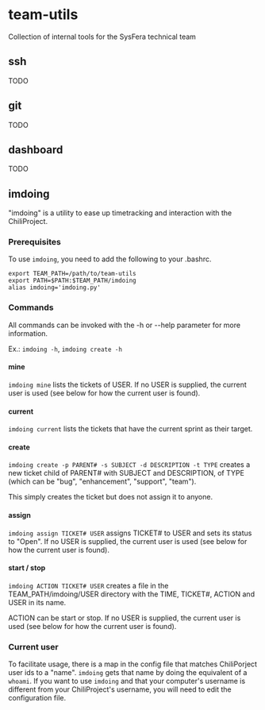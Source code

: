 # team-utils

Collection of internal tools for the SysFera technical team

## ssh

TODO

## git

TODO

## dashboard

TODO

## imdoing

"imdoing" is a utility to ease up timetracking and interaction with the ChiliProject.

### Prerequisites

To use `imdoing`, you need to add the following to your .bashrc.

    export TEAM_PATH=/path/to/team-utils
    export PATH=$PATH:$TEAM_PATH/imdoing
    alias imdoing='imdoing.py'

### Commands

All commands can be invoked with the -h or --help parameter for more information.

Ex.: `imdoing -h`, `imdoing create -h`

#### mine

`imdoing mine` lists the tickets of USER. If no USER is supplied, the current user is used (see below for how the current user is found).

#### current

`imdoing current` lists the tickets that have the current sprint as their target.

#### create

`imdoing create -p PARENT# -s SUBJECT -d DESCRIPTION -t TYPE` creates a new ticket child of PARENT# with SUBJECT and DESCRIPTION, of TYPE (which can be "bug", "enhancement", "support", "team").

This simply creates the ticket but does not assign it to anyone.

#### assign

`imdoing assign TICKET# USER` assigns TICKET# to USER and sets its status to "Open". If no USER is supplied, the current user is used (see below for how the current user is found).

#### start / stop

`imdoing ACTION TICKET# USER` creates a file in the TEAM_PATH/imdoing/USER directory with the TIME, TICKET#, ACTION and USER in its name.

ACTION can be start or stop. If no USER is supplied, the current user is used (see below for how the current user is found).

### Current user

To facilitate usage, there is a map in the config file that matches ChiliPorject user ids to a "name". `imdoing` gets that name by doing the equivalent of a `whoami`. If you want to use `imdoing` and that your computer's username is different from your ChiliProject's username, you will need to edit the configuration file.